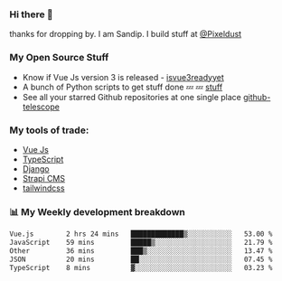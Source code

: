 ### Hi there 👋

thanks for dropping by.
I am Sandip. I build stuff at [@Pixeldust](github.com/pixeldust-in/)

###  **My Open Source Stuff**

 - Know if Vue Js version 3 is released -  [isvue3readyyet](https://github.com/sandiprb/isvue3readyyet)
 - A bunch of Python scripts to get stuff done 💤 💤 [stuff](https://github.com/sandiprb/stuff)
 - See all your starred Github repositories at one single place [github-telescope](https://github.com/sandiprb/github-telescope)



###  **My tools of trade:**
 - [Vue Js](https://github.com/vuejs/vue/)
 - [TypeScript](https://github.com/microsoft/TypeScript)
 - [Django](github.com/django/django)
 - [Strapi CMS](github.com/strapi/strapi)
 - [tailwindcss](https://github.com/tailwindlabs/tailwindcss)


###  📊 **My Weekly development breakdown**
<!--START_SECTION:waka-->

```txt
Vue.js        2 hrs 24 mins   █████████████▒░░░░░░░░░░░   53.00 %
JavaScript    59 mins         █████▒░░░░░░░░░░░░░░░░░░░   21.79 %
Other         36 mins         ███▒░░░░░░░░░░░░░░░░░░░░░   13.47 %
JSON          20 mins         ██░░░░░░░░░░░░░░░░░░░░░░░   07.45 %
TypeScript    8 mins          ▓░░░░░░░░░░░░░░░░░░░░░░░░   03.23 %
```

<!--END_SECTION:waka-->
